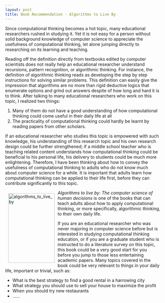 ```yaml
---
layout: post
title: Book Recommendation - Algorithms to Live By
---
```


<p>Since computational thinking becomes a hot topic, many educational researchers rushed in studying it. Yet it is not easy for a person without solid background knowledge of computer science to appreciate the usefulness of computational thinking, let alone jumping directly to researching on its learning and teaching.</p>
 
<p>Reading off the definition directly from textbooks edited by computer scientists does not really help an educational researcher understand recursions, pattern recognition, or algorithmic thinking. For instance, the definition of algorithmic thinking reads as developing the step by step instructions for solving similar problems. This definition can easily give the impression that algorithms are no more than rigid deductive logics that enumerate options and grind out answers despite of how long and hard it is to think. After talking to many educational researchers who work on this topic, I realized two things:</p>

1. Many of them do not have a good understanding of how computational thinking could come useful in their daily life at all
2. The practicality of computational thinking could hardly be learnt by reading papers from other scholars.
 
<p>If an educational researcher who studies this topic is empowered with such knowledge, his understanding of this research topic and his own research design could be further strengthened; if a middle school teacher who is teaching related content understands how computational thinking could be beneficial to his personal life, his delivery to students could be much more enlightening. Therefore, I have been thinking about how to convey the usefulness of computational thinking to adults who do not know much about computer science for a while. It is important that adults learn how computational thinking can be applied to their life first, before they can contribute significantly to this topic.</p>

<p><img src="https://c1.staticflickr.com/5/4274/34143029293_177716a5bb.jpg" width="150" height="225" alt="algorithms_to_live_by" align="left" style="margin:10px;"> <i>Algorithms to live by: The computer science of human decisions</i> is one of the books that can teach adults about how to apply computational thinking, or more specifically, algorithmic thinking, to their own daily life.</p>
 
<p>If you are an educational researcher who was never majoring in computer science before but is interested in studying computational thinking education, or if you are a graduate student who is instructed to do a literature survey on this topic, this book could be a very good start for you before you jump to those less entertaining academic papers. Many topics covered in the book could be very relevant to things in your daily life, important or trivial, such as:</p>
 
* What is the best strategy to find a good rental in a harrowing city
* What strategy you should use to sell your house to maximize the profit
* When you should try new restaurants
* ......
 
 
 
 
 
